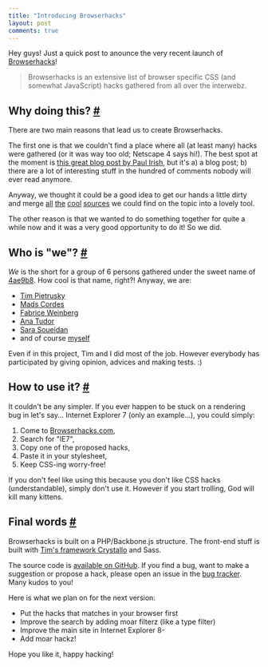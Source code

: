 ```yaml
---
title: "Introducing Browserhacks"
layout: post
comments: true
---
```

<section>
<p>Hey guys! Just a quick post to anounce the very recent launch of <a href="http://browserhacks.com">Browserhacks</a>!</p>
<blockquote><p>Browserhacks is an extensive list of browser specific CSS (and somewhat JavaScript) hacks gathered from all over the interwebz.</p></blockquote>
</section>
<section id="why">
<h2>Why doing this? <a href="#why" class="section-anchor">#</a></h2>
<p>There are two main reasons that lead us to create Browserhacks.</p>
<p>The first one is that we couldn't find a place where all (at least many) hacks were gathered (or it was way too old; Netscape 4 says hi!). The best spot at the moment is <a href="http://paulirish.com/2009/browser-specific-css-hacks/">this great blog post by Paul Irish</a>, but it's a) a blog post; b) there are a lot of interesting stuff in the hundred of comments nobody will ever read anymore.</p>
<p>Anyway, we thought it could be a good idea to get our hands a little dirty and merge <a href="http://paulirish.com/2009/browser-specific-css-hacks/">all</a> <a href="https://gist.github.com/983116">the</a> <a href="http://www.impressivewebs.com/ie10-css-hacks/">cool</a> <a href="http://www.webcredible.co.uk/user-friendly-resources/css/hacks-browser-detection.shtml">sources</a> we could find on the topic into a lovely tool.</p>
<p>The other reason is that we wanted to do something together for quite a while now and it was a very good opportunity to do it! So we did.</p>
</section>
<section id="who">
<h2>Who is "we"? <a href="#who" class="section-anchor">#</a></h2>
<p><em>We</em> is the short for a group of 6 persons gathered under the sweet name of <a href="http://4ae9b8.com">4ae9b8</a>. How cool is that name, right?! Anyway, we are:</p>
<ul>
<li><a href="https://twitter.com/timpietrusky">Tim Pietrusky</a></li>
<li><a href="https://twitter.com/mobilpadde">Mads Cordes</a></li>
<li><a href="https://twitter.com/fweinb">Fabrice Weinberg</a></li>
<li><a href="https://twitter.com/thebabydino">Ana Tudor</a></li>
<li><a href="https://twitter.com/sarasoueidan">Sara Soueidan</a></li>
<li>and of course <a href="https://twitter.com/hugogiraudel">myself</a></li>
</ul>
<p>Even if in this project, Tim and I did most of the job. However everybody has participated by giving opinion, advices and making tests. :)</p>
</section>
<section id="how">
<h2>How to use it? <a href="#how" class="section-anchor">#</a></h2>
<p>It couldn't be any simpler. If you ever happen to be stuck on a rendering bug in let's say... Internet Explorer 7 (only an example...), you could simply:</p>
<ol>
<li>Come to <a href="http://browserhacks.com">Browserhacks.com</a>,</li>
<li>Search for "IE7",</li>
<li>Copy one of the proposed hacks,</li>
<li>Paste it in your stylesheet,</li>
<li>Keep CSS-ing worry-free!</li>
</ol>
<p class="note">If you don't feel like using this because you don't like CSS hacks (understandable), simply don't use it. However if you start trolling, God will kill many kittens.</p>
</section>
<section id="final-words">
<h2>Final words <a href="#final-words" class="section-anchor">#</a></h2>
<p>Browserhacks is built on a PHP/Backbone.js structure. The front-end stuff is built with <a href="http://timpietrusky.github.com/crystallo/">Tim's framework Crystallo</a> and Sass.</p>
<p>The source code is <a href="https://github.com/4ae9b8/browserhacks">available on GitHub</a>. If you find a bug, want to make a suggestion or propose a hack, please open an issue in the <a href="https://github.com/4ae9b8/browserhacks/issues?state=open">bug tracker</a>. Many kudos to you!</p>
<p>Here is what we plan on for the next version:</p>
<ul>
<li>Put the hacks that matches in your browser first</li>
<li>Improve the search by adding moar filterz (like a type filter)</li>
<li>Improve the main site in Internet Explorer 8-</li>
<li>Add moar hackz!</li>
</ul>
<p>Hope you like it, happy hacking!</p>
</section>